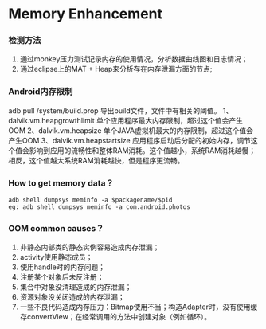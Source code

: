 # Memory Enhancement #

### 检测方法 ###
1. 通过monkey压力测试记录内存的使用情况，分析数据曲线图和日志情况；
2. 通过eclipse上的MAT + Heap来分析存在内存泄漏方面的节点;

### Android内存限制 ###
adb pull /system/build.prop   导出build文件，文件中有相关的阈值。
1、dalvik.vm.heapgrowthlimit   单个应用程序最大内存限制，超过这个值会产生OOM
2、dalvik.vm.heapsize          单个JAVA虚拟机最大的内存限制，超过这个值会产生OOM
3、dalvik.vm.heapstartsize     应用程序启动后分配的初始内存，调节这个值会影响到应用的流畅性和整体RAM消耗。这个值越小，系统RAM消耗越慢；相反，这个值越大系统RAM消耗越快，但是程序更流畅。

### How to get memory data？ ###
    adb shell dumpsys meminfo -a $packagename/$pid
	eg: adb shell dumpsys meminfo -a com.android.photos

### OOM common causes？ ###
1. 非静态内部类的静态实例容易造成内存泄漏；
2. activity使用静态成员；
3. 使用handle时的内存问题；
4. 注册某个对象后未反注册；
5. 集合中对象没清理造成的内存泄漏；
6. 资源对象没关闭造成的内存泄漏；
7. 一些不良代码造成内存压力：Bitmap使用不当；构造Adapter时，没有使用缓存convertView；在经常调用的方法中创建对象（例如循环）。
